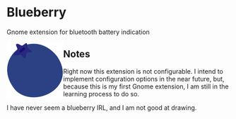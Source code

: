 # Blueberry
Gnome extension for bluetooth battery indication

<img style="float: left; width: 128px;" alt="Blueberry logo" src="https://raw.githubusercontent.com/ViniciusGiroto/blueberry/main/logo.svg">

## Notes
Right now this extension is not configurable. I intend to implement configuration options in the near future, but, because this is my first Gnome extension, I am still in the learning process to do so.

I have never seem a blueberry IRL, and I am not good at drawing.
